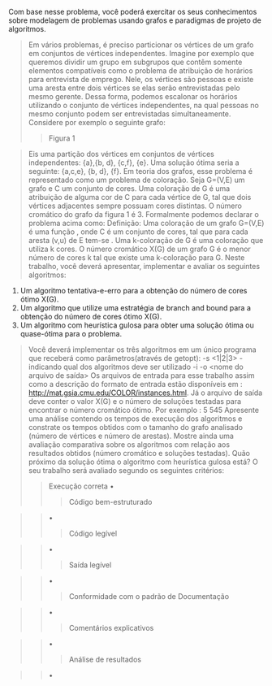Com base nesse problema, você poderá exercitar os seus conhecimentos sobre modelagem de
problemas usando grafos e paradigmas de projeto de algoritmos.
> Em vários problemas, é preciso particionar os vértices de um grafo em conjuntos de vértices
independentes. Imagine por exemplo que queremos dividir um grupo em subgrupos que contêm
somente elementos compatíveis como o problema de atribuição de horários para entrevista de emprego.
Nele, os vértices são pessoas e existe uma aresta entre dois vértices se elas serão entrevistadas pelo
mesmo gerente. Dessa forma, podemos escalonar os horários utilizando o conjunto de vértices
independentes, na qual pessoas no mesmo conjunto podem ser entrevistadas simultaneamente.
> Considere por exemplo o seguinte grafo:
> > Figura 1

> Eis uma partição dos vértices em conjuntos de vértices independentes: {a},{b, d}, {c,f}, {e}.
Uma solução ótima seria a seguinte: {a,c,e}, {b, d}, {f}. Em teoria dos grafos, esse problema é
representado como um problema de coloração.
> Seja G=(V,E) um grafo e C um conjunto de cores. Uma coloração de G é uma atribuição de
alguma cor de C para cada vértice de G, tal que dois vértices adjacentes sempre possuam cores
distintas. O número cromático do grafo da figura 1 é 3. Formalmente podemos declarar o problema
acima como:
Definição: Uma coloração de um grafo G=(V,E) é uma função                  , onde C é um conjunto de
cores, tal que para cada aresta (v,u) de E tem-se             . Uma k-coloração de G é uma coloração
que utiliza k cores. O número cromático X(G) de um grafo G é o menor número de cores k tal que
existe uma k-coloração para G.
> Neste trabalho, você deverá apresentar, implementar e avaliar os seguintes algoritmos:
1. Um algoritmo tentativa-e-erro para a obtenção do número de cores ótimo X(G).
2. Um algoritmo que utilize uma estratégia de branch and bound para a obtenção do número de cores
ótimo X(G).
3. Um algoritmo com heurística gulosa para obter uma solução ótima ou quase-ótima para o problema.
> Você deverá implementar os três algoritmos em um único programa que receberá como
parâmetros(através de getopt):
> -s <1|2|3> - indicando qual dos algoritmos deve ser utilizado
> -i <nome do arquivo de entrada>
> -o <nome do arquivo de saída>
> Os arquivos de entrada para esse trabalho assim como a descrição do formato de entrada estão
disponíveis em : http://mat.gsia.cmu.edu/COLOR/instances.html. Já o arquivo de saída deve conter o
valor X(G) e o número de soluções testadas para encontrar o número cromático ótimo. Por exemplo :
> 5
> 545
Apresente uma análise contendo os tempos de execução dos algoritmos e constrate os tempos obtidos
com o tamanho do grafo analisado (número de vértices e número de arestas).
Mostre ainda uma avaliação comparativa sobre os algoritmos com relação aos resultados obtidos
(número cromático e soluções testadas). Quão próximo da solução ótima o algoritmo com heurística
gulosa está?
O seu trabalho será avaliado segundo os seguintes critérios:
> > Execução correta
> > •
> > > Código bem-estruturado

> > •
> > > Código legível

> > •
> > > Saída legível

> > •
> > > Conformidade com o padrão de Documentação

> > •
> > > Comentários explicativos

> > •
> > > Análise de resultados

> > •
